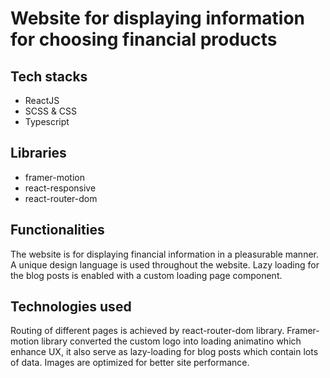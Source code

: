 <h1>Website for displaying information for choosing financial products</h1>

<h2>Tech stacks</h2>
<ul>
   <li>ReactJS</li>
   <li>SCSS & CSS</li>
   <li>Typescript</li>
</ul>
<h2>Libraries</h2>
<ul>
   <li>framer-motion</li>
   <li>react-responsive</li>
   <li>react-router-dom</li>
</ul>

<h2>Functionalities</h2>
<p>The website is for displaying financial information in a pleasurable manner. A unique design language is used throughout the website. Lazy loading for the blog posts is enabled with a custom loading page component.</p>

<h2>Technologies used</h2>
<p>Routing of different pages is achieved by react-router-dom library. Framer-motion library converted the custom logo into loading animatino which enhance UX, it also serve as lazy-loading for blog posts which contain lots of data. Images are optimized for better site performance.</p>










